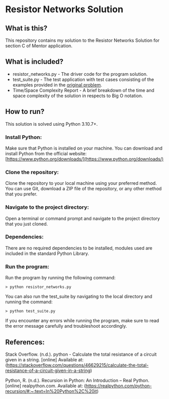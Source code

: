 # Resistor Networks Solution

## What is this?
This repository contains my solution to the Resistor Networks Solution for section C of Mentor application.

## What is included?
* resistor_networks.py - The driver code for the program solution.
* test_suite.py - The test application with test cases consisting of the examples provided in the [original problem](https://edabit.com/challenge/eWXL8Jz78hP5tW644).
* Time/Space Complexity Report - A brief breakdown of the time and space complexity of the solution in respects to Big O notation.

## How to run?

This solution is solved using Python 3.10.7+.

### Install Python:

Make sure that Python is installed on your machine. You can download and install Python from the official website: [https://www.python.org/downloads/](https://www.python.org/downloads/)

### Clone the repository:

Clone the repository to your local machine using your preferred method. You can use Git, download a ZIP file of the repository, or any other method that you prefer.

### Navigate to the project directory:

Open a terminal or command prompt and navigate to the project directory that you just cloned.

### Dependencies:

There are no required dependencies to be installed, modules used are included in the standard Python Library.

### Run the program:

Run the program by running the following command:
```console
> python resistor_networks.py
```

You can also run the test_suite by navigating to the local directory and running the command:
```console
> python test_suite.py
```

If you encounter any errors while running the program, make sure to read the error message carefully and troubleshoot accordingly.

## References:

Stack Overflow. (n.d.). python - Calculate the total resistance of a circuit given in a string. [online] Available at:
(https://stackoverflow.com/questions/46629215/calculate-the-total-resistance-of-a-circuit-given-in-a-string)

Python, R. (n.d.). Recursion in Python: An Introduction – Real Python. [online] realpython.com. Available at:
(https://realpython.com/python-recursion/#:~:text=In%20Python%2C%20it)

‌
